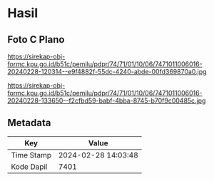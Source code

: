 # Hasil

## Foto C Plano

https://sirekap-obj-formc.kpu.go.id/b51c/pemilu/pdpr/74/71/01/10/06/7471011006016-20240228-120314--e9f4882f-55dc-4240-abde-00fd369870a0.jpg

https://sirekap-obj-formc.kpu.go.id/b51c/pemilu/pdpr/74/71/01/10/06/7471011006016-20240228-133650--f2cfbd59-babf-4bba-8745-b70f9c00485c.jpg


## Metadata

| Key        | Value               |
| ---------- | ------------------- |
| Time Stamp | 2024-02-28 14:03:48 |
| Kode Dapil | 7401                |



